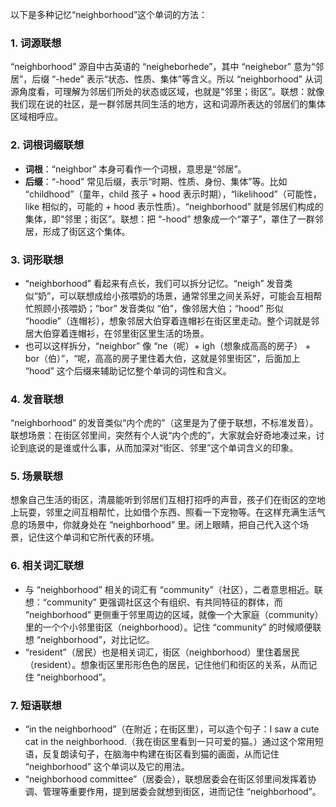 以下是多种记忆“neighborhood”这个单词的方法：

### 1. 词源联想
“neighborhood” 源自中古英语的 “neigheborhede”，其中 “neighebor” 意为“邻居”，后缀 “-hede” 表示“状态、性质、集体”等含义。所以 “neighborhood” 从词源角度看，可理解为邻居们所处的状态或区域，也就是“邻里；街区”。联想：就像我们现在说的社区，是一群邻居共同生活的地方，这和词源所表达的邻居们的集体区域相呼应。

### 2. 词根词缀联想
 - **词根**：“neighbor” 本身可看作一个词根，意思是“邻居”。
 - **后缀**：“-hood” 常见后缀，表示“时期、性质、身份、集体”等。比如 “childhood”（童年，child 孩子 + hood 表示时期），“likelihood”（可能性，like 相似的，可能的 + hood 表示性质）。“neighborhood” 就是邻居们构成的集体，即“邻里；街区”。联想：把 “-hood” 想象成一个“罩子”，罩住了一群邻居，形成了街区这个集体。

### 3. 词形联想
 - “neighborhood” 看起来有点长，我们可以拆分记忆。“neigh” 发音类似“奶”，可以联想成给小孩喂奶的场景，通常邻里之间关系好，可能会互相帮忙照顾小孩喂奶；“bor” 发音类似 “伯”，像邻居大伯；“hood” 形似 “hoodie”（连帽衫），想象邻居大伯穿着连帽衫在街区里走动。整个词就是邻居大伯穿着连帽衫，在邻里街区里生活的场景。
 - 也可以这样拆分，“neighbor” 像 “ne（呢）+ igh（想象成高高的房子） + bor（伯）”，“呢，高高的房子里住着大伯，这就是邻里街区”，后面加上 “hood” 这个后缀来辅助记忆整个单词的词性和含义。

### 4. 发音联想
“neighborhood” 的发音类似“内个虎的”（这里是为了便于联想，不标准发音）。联想场景：在街区邻里间，突然有个人说“内个虎的”，大家就会好奇地凑过来，讨论到底说的是谁或什么事，从而加深对“街区、邻里”这个单词含义的印象。

### 5. 场景联想
想象自己生活的街区，清晨能听到邻居们互相打招呼的声音，孩子们在街区的空地上玩耍，邻里之间互相帮忙，比如借个东西、照看一下宠物等。在这样充满生活气息的场景中，你就身处在 “neighborhood” 里。闭上眼睛，把自己代入这个场景，记住这个单词和它所代表的环境。

### 6. 相关词汇联想
 - 与 “neighborhood” 相关的词汇有 “community”（社区），二者意思相近。联想：“community” 更强调社区这个有组织、有共同特征的群体，而 “neighborhood” 更侧重于邻里周边的区域，就像一个大家庭（community）里的一个个小邻里街区（neighborhood）。记住 “community” 的时候顺便联想 “neighborhood”，对比记忆。
 - “resident”（居民）也是相关词汇，街区（neighborhood）里住着居民（resident）。想象街区里形形色色的居民，记住他们和街区的关系，从而记住 “neighborhood”。

### 7. 短语联想
 - “in the neighborhood”（在附近；在街区里），可以造个句子：I saw a cute cat in the neighborhood.（我在街区里看到一只可爱的猫。）通过这个常用短语，反复朗读句子，在脑海中构建在街区看到猫的画面，从而记住 “neighborhood” 这个单词以及它的用法。
 - “neighborhood committee”（居委会），联想居委会在街区邻里间发挥着协调、管理等重要作用，提到居委会就想到街区，进而记住 “neighborhood”。 